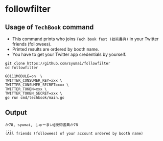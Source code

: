 # followfilter

## Usage of `TechBook` command

* This command prints who joins `Tech book fest (技術書典)` in your Twitter friends (followees).
* Printed results are ordered by booth name.
* You have to get your Twitter app credentials by yourself.

```console
git clone https://github.com/syumai/followfilter
cd followfilter

GO111MODULE=on  \
TWITTER_CONSUMER_KEY=xxx \
TWITTER_CONSUMER_SECRET=xxx \
TWITTER_TOKEN=xxx \
TWITTER_TOKEN_SECRET=xxx \
go run cmd/techbook/main.go
```

## Output

```
か78, syumai, しゅーまい@技術書典か78
...
(All friends (followees) of your account ordered by booth name)
```
